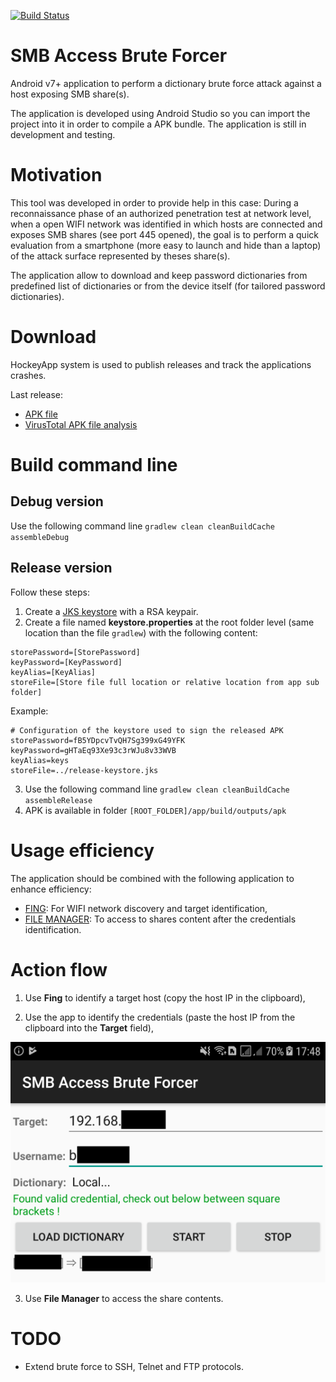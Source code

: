 [![Build Status](https://travis-ci.org/righettod/access-brute-forcer.svg)](https://travis-ci.org/righettod/access-brute-forcer)

# SMB Access Brute Forcer

Android v7+ application to perform a dictionary brute force attack against a host exposing SMB share(s).

The application is developed using Android Studio so you can import the project into it in order to compile a APK bundle.
The application is still in development and testing.

# Motivation

This tool was developed in order to provide help in this case: During a reconnaissance phase of an authorized penetration test at network level, when a open WIFI network was identified in which hosts are connected and exposes SMB shares (see port 445 opened), the goal is to perform a quick evaluation from a smartphone (more easy to launch and hide than a laptop) of the attack surface represented by theses share(s).

The application allow to download and keep password dictionaries from predefined list of dictionaries or from the device itself (for tailored password dictionaries).

# Download

HockeyApp system is used to publish releases and track the applications crashes.

Last release:
* [APK file](https://rink.hockeyapp.net/apps/64dd8a3981644cfd9923617dc0d05989)
* [VirusTotal APK file analysis]( https://www.virustotal.com/#/file/4ea2b70bd74653c4db7f9c670afaf75d20a58a9a68d40740795073149948578d/detection) 

# Build command line

## Debug version

Use the following command line `gradlew clean cleanBuildCache assembleDebug`

## Release version

Follow these steps:

1. Create a [JKS keystore](https://stackoverflow.com/a/37488577) with a RSA keypair.
2. Create a file named **keystore.properties** at the root folder level (same location than the file `gradlew`) with the following content:
```
storePassword=[StorePassword]
keyPassword=[KeyPassword]
keyAlias=[KeyAlias]
storeFile=[Store file full location or relative location from app sub folder]
```
Example:
```
# Configuration of the keystore used to sign the released APK
storePassword=fB5YDpcvTvQH7Sg399xG49YFK
keyPassword=gHTaEq93Xe93c3rWJu8v33WVB
keyAlias=keys
storeFile=../release-keystore.jks
```
3. Use the following command line `gradlew clean cleanBuildCache assembleRelease`
4. APK is available in folder `[ROOT_FOLDER]/app/build/outputs/apk`

# Usage efficiency

The application should be combined with the following application to enhance efficiency:
* [FING](https://play.google.com/store/apps/details?id=com.overlook.android.fing&hl=en): For WIFI network discovery and target identification,
* [FILE MANAGER](https://play.google.com/store/apps/details?id=com.alphainventor.filemanager&hl=en): To access to shares content after the credentials identification.

# Action flow

1. Use **Fing** to identify a target host (copy the host IP in the clipboard),

2. Use the app to identify the credentials (paste the host IP  from the clipboard into the **Target** field),

![Main screen](example.png)

3. Use **File Manager** to access the share contents.

# TODO

* Extend brute force to SSH, Telnet and FTP protocols.
